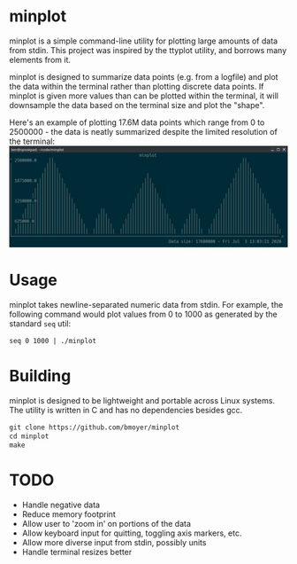 # minplot

minplot is a simple command-line utility for plotting large amounts of data from stdin. This project was inspired by the ttyplot utility, and borrows many elements from it.

minplot is designed to summarize data points (e.g. from a logfile) and plot the data within the terminal rather than plotting discrete data points. If minplot is given more values than can be plotted within the terminal, it will downsample the data based on the terminal size and plot the "shape".

Here's an example of plotting 17.6M data points which range from 0 to 2500000 - the data is neatly summarized despite the limited resolution of the terminal:
![graph image 1](res/img1.png)

# Usage
minplot takes newline-separated numeric data from stdin. For example, the following command would plot values from 0 to 1000 as generated by the standard `seq` util:

```
seq 0 1000 | ./minplot
```

# Building
minplot is designed to be lightweight and portable across Linux systems. The utility is written in C and has no dependencies besides gcc.
```
git clone https://github.com/bmoyer/minplot
cd minplot
make
```

# TODO
- Handle negative data
- Reduce memory footprint
- Allow user to 'zoom in' on portions of the data
- Allow keyboard input for quitting, toggling axis markers, etc.
- Allow more diverse input from stdin, possibly units
- Handle terminal resizes better
